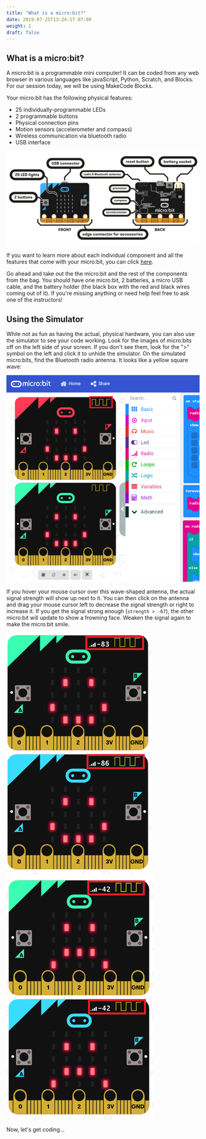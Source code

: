 ```yaml
---
title: "What is a micro:bit?"
date: 2019-07-25T13:24:17-07:00
weight: 1
draft: false
---
```


## What is a micro:bit?

A micro:bit is a programmable mini computer! It can be coded from any web browser in various languages like javaScript, Python, Scratch, and Blocks. For our session today, we will be using MakeCode Blocks.

Your micro:bit has the following physical features:

- 25 individually-programmable LEDs
- 2 programmable buttons
- Physical connection pins
- Motion sensors (accelerometer and compass)
- Wireless communication via bluetooth radio
- USB interface

![alt-text](img/microbit-hardware-access.jpg)

If you want to learn more about each individual component and all the features that come with your micro:bit, you can click [here](https://micro:bit.org/guide/features/).

Go ahead and take out the the micro:bit and the rest of the components from the bag. You should have one micro:bit, 2 batteries, a micro USB cable, and the battery holder (the black box with the red and black wires coming out of it). If you're missing anything or need help feel free to ask one of the instructors!

## Using the Simulator
While not as fun as having the actual, physical hardware, you can also use the simulator to see your code working. Look for the images of micro:bits off on the left side of your screen. If you don't see them, look for the ">" symbol on the left and click it to unhide the simulator. On the simulated micro:bits, find the Bluetooth radio antenna. It looks like a yellow square wave:

![Image of simulated micro:bits with the radio highlighted](img/simulatorStart.png)

If you hover your mouse cursor over this wave-shaped antenna, the actual signal strength will show up next to it. You can then click on the antenna and drag your mouse cursor left to decrease the signal strength or right to increase it. If you get the signal strong enough (`strength > -67`), the other micro:bit will update to show a frowning face. Weaken the signal again to make the micro:bit smile.

![S](img/showingRSSI.png)
![S](img/sadSimulator.png)

Now, let's get coding...
